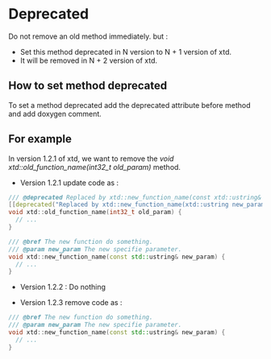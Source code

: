 # Deprecated

Do not remove an old method immediately. but :

* Set this method deprecated in N version to N + 1 version of xtd. 
* It will be removed in N + 2 version of xtd.

## How to set method deprecated

To set a method deprecated add the deprecated attribute before method and add doxygen comment.

## For example

In version 1.2.1 of xtd, we want to remove the *void xtd::old_function_name(int32_t old_param)* method.

* Version 1.2.1 update code as :

```c++
/// @deprecated Replaced by xtd::new_function_name(const xtd::ustring& new_param) - Will be removed in version 1.2.3
[[deprecated("Replaced by xtd::new_function_name(xtd::ustring new_param) - Will be removed in version 1.2.3")]]
void xtd::old_function_name(int32_t old_param) {
  // ...
}

/// @bref The new function do something.
/// @param new_param The new specifie parameter.
void xtd::new_function_name(const std::ustring& new_param) {
  // ...
}
```

* Version 1.2.2 : Do nothing

* Version 1.2.3 remove code as :

```c++
/// @bref The new function do something.
/// @param new_param The new specifie parameter.
void xtd::new_function_name(const std::ustring& new_param) {
  // ...
}
```
